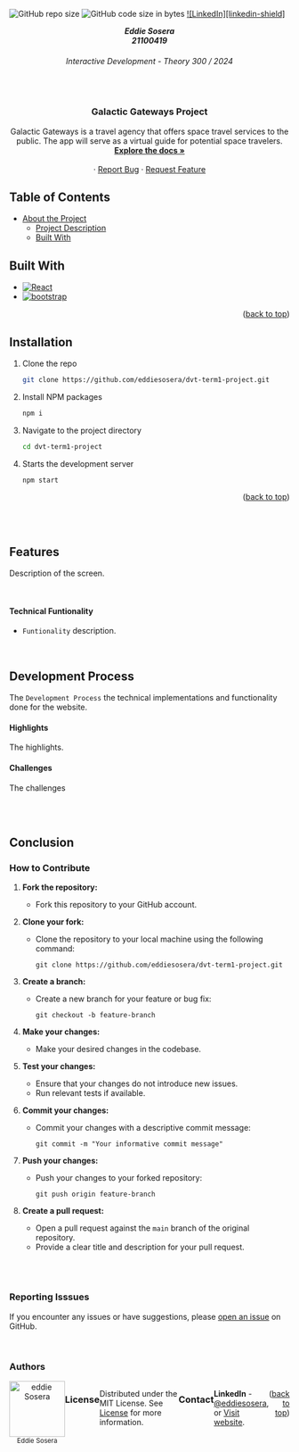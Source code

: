 ![GitHub repo size](https://img.shields.io/github/repo-size/eddiesosera/codegenius?color=%23FF4C54)
![GitHub code size in bytes](https://img.shields.io/github/languages/code-size/eddiesosera/codegenius?color=%234E54AD)
[![LinkedIn][linkedin-shield]](https://www.linkedin.com/in/eddiesosera/)

<!-- HEADER SECTION -->
<h5 align="center" style="padding:0;margin:0;">Eddie Sosera</h5>
<h5 align="center" style="padding:0;margin:0;">21100419</h5>
<h6 align="center">Interactive Development - Theory 300 / 2024</h6>
</br>

<p align="center">

  <a href="https://github.com/eddiesosera/projectname">
    <!-- <img src="path/to/logo" alt="Logo" width="140" height="140"> -->
  </a>
  
  <h3 align="center">Galactic Gateways Project</h3>

  <p align="center">
    Galactic Gateways is a travel agency that offers space travel services to the public. The app will serve as a virtual guide for potential space travelers. <br>
      <a href="https://github.com/eddiesosera/dvt-term1-project"><strong>Explore the docs »</strong></a>
   <br />
   <br />
    ·
    <a href="https://github.com/eddiesosera/dvt-term1-project/issues">Report Bug</a>
    ·
    <a href="https://github.com/eddiesosera/dvt-term1-project/issues">Request Feature</a>
</p>

<!-- TABLE OF CONTENTS -->

## Table of Contents

- [About the Project](#about-the-project)
  - [Project Description](#project-description)
  - [Built With](#built-with)

<!-- BUILT WITH -->

## Built With

- [![React][react.js]][react-url]
- [![bootstrap][bootstrap]][bootstrap-url]

<p align="right">(<a href="#readme-top">back to top</a>)</p>

<!-- INSTALLATION -->

## Installation

1. Clone the repo
   ```sh
   git clone https://github.com/eddiesosera/dvt-term1-project.git
   ```
2. Install NPM packages
   ```sh
   npm i
   ```
3. Navigate to the project directory
   ```sh
   cd dvt-term1-project
   ```
4. Starts the development server
   ```sh
   npm start
   ```

<p align="right">(<a href="#readme-top">back to top</a>)</p>

<br />
<br />

<!-- FEATURES -->

## Features

<!-- ![Homescreen][screen name] -->

Description of the screen.

<br />

#### Technical Funtionality

- `Funtionality` description.

<br/>

<!-- DEVELOPMENT PROCESS -->

## Development Process

The `Development Process` the technical implementations and functionality done for the website.

#### Highlights

The highlights.

#### Challenges

The challenges

<br/>
<br/>

<!-- CONCLUSION -->

## Conclusion

### How to Contribute

1. **Fork the repository:**

   - Fork this repository to your GitHub account.

2. **Clone your fork:**

   - Clone the repository to your local machine using the following command:
     ```
     git clone https://github.com/eddiesosera/dvt-term1-project.git
     ```

3. **Create a branch:**

   - Create a new branch for your feature or bug fix:
     ```
     git checkout -b feature-branch
     ```

4. **Make your changes:**

   - Make your desired changes in the codebase.

5. **Test your changes:**

   - Ensure that your changes do not introduce new issues.
   - Run relevant tests if available.

6. **Commit your changes:**

   - Commit your changes with a descriptive commit message:
     ```
     git commit -m "Your informative commit message"
     ```

7. **Push your changes:**

   - Push your changes to your forked repository:
     ```
     git push origin feature-branch
     ```

8. **Create a pull request:**
   - Open a pull request against the `main` branch of the original repository.
   - Provide a clear title and description for your pull request.

<br/>
<br/>
<!-- REPORTING ISSUES -->

### Reporting Isssues

If you encounter any issues or have suggestions, please [open an issue](https://github.com/eddiesosera/dvt-term1-project/issues) on GitHub.

<br/>
<!-- AUTHORS -->

### Authors

<div style="display: flex; justify-content: space-between;">
  <div style="text-align: center;">
    <a href="https://github.com/eddiesosera/">
      <img src="https://github.com/eddiesosera.png" alt="eddie Sosera" width="100px">
    </a>
    <br>
    <sub>Eddie Sosera</sub>
  </div>
  <br />

  <!-- LICENSE -->

### License

Distributed under the MIT License. See [License](https://opensource.org/license/mit/) for more information.

<br/>

### Contact

**LinkedIn** - [@eddiesosera](https://www.linkedin.com/in/eddiesosera/), or
[Visit website](https://engineeredimagination.co.za).

<br/>

<p align="right">(<a href="#readme-top">back to top</a>)</p>

<!-- RESOURCES USED LINK -->

[react.js]: https://img.shields.io/badge/React-20232A?style=for-the-badge&logo=react&logoColor=61DAFB
[react-url]: https://reactjs.org/
[bootstrap]: https://img.shields.io/badge/bootstrap-%238511FA.svg?style=for-the-badge&logo=bootstrap&logoColor=white
[bootstrap-url]: https://getbootstrap.com/

<!-- MARKDOWN LINKS & IMAGES -->
